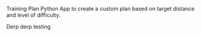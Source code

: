 Training Plan Python App to create a custom plan based on target distance and level of difficulty.

Derp derp testing
